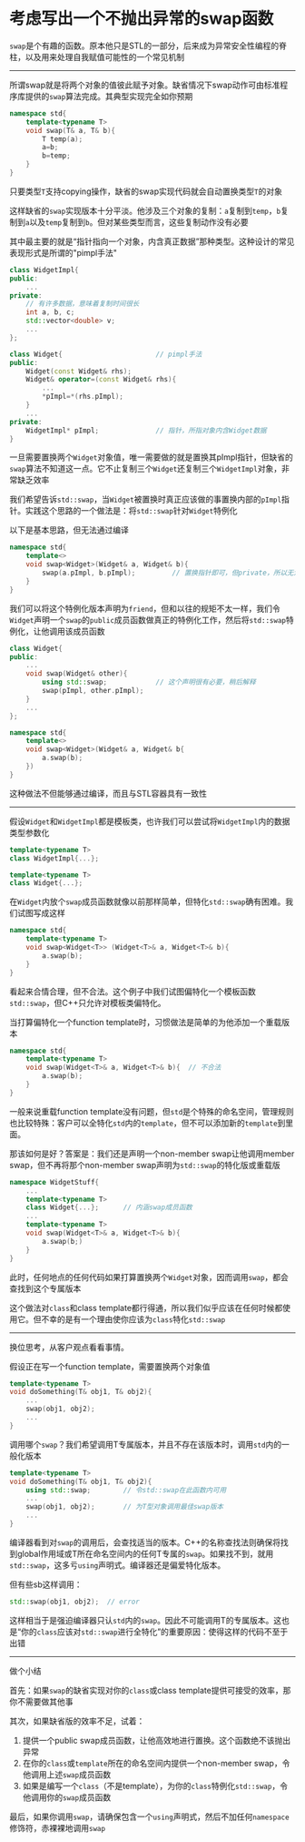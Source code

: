 # 考虑写出一个不抛出异常的swap函数

`swap`是个有趣的函数。原本他只是STL的一部分，后来成为异常安全性编程的脊柱，以及用来处理自我赋值可能性的一个常见机制

---

所谓swap就是将两个对象的值彼此赋予对象。缺省情况下swap动作可由标准程序库提供的`swap`算法完成。其典型实现完全如你预期

```cpp
namespace std{
    template<typename T>
    void swap(T& a, T& b){
        T temp(a);
        a=b;
        b=temp;
    }
}
```

只要类型`T`支持copying操作，缺省的swap实现代码就会自动置换类型`T`的对象

这样缺省的`swap`实现版本十分平淡。他涉及三个对象的复制：`a`复制到`temp`，`b`复制到`a`以及`temp`复制到`b`。但对某些类型而言，这些复制动作没有必要

其中最主要的就是“指针指向一个对象，内含真正数据”那种类型。这种设计的常见表现形式是所谓的"pimpl手法"

```cpp
class WidgetImpl{
public:
    ...
private:
    // 有许多数据，意味着复制时间很长
    int a, b, c;
    std::vector<double> v;
    ...
};

class Widget{                       // pimpl手法
public:
    Widget(const Widget& rhs);
    Widget& operator=(const Widget& rhs){
        ...
        *pImpl=*(rhs.pImpl);
    }
    ...
private:
    WidgetImpl* pImpl;              // 指针，所指对象内含Widget数据
}
```

一旦需要置换两个`Widget`对象值，唯一需要做的就是置换其pImpl指针，但缺省的`swap`算法不知道这一点。它不止复制三个`Widget`还复制三个`WidgetImpl`对象，非常缺乏效率

我们希望告诉`std::swap`，当`Widget`被置换时真正应该做的事置换内部的`pImpl`指针。实践这个思路的一个做法是：将`std::swap`针对`Widget`特例化

以下是基本思路，但无法通过编译

```cpp
namespace std{
    template<>
    void swap<Widget>(Widget& a, Widget& b){
        swap(a.pImpl, b.pImpl);         // 置换指针即可，但private，所以无法通过
    }
}
```

我们可以将这个特例化版本声明为`friend`，但和以往的规矩不太一样，我们令`Widget`声明一个`swap`的`public`成员函数做真正的特例化工作，然后将`std::swap`特例化，让他调用该成员函数

```cpp
class Widget{
public:
    ...
    void swap(Widget& other){
        using std::swap;            // 这个声明很有必要，稍后解释
        swap(pImpl, other.pImpl);
    }
    ...
};

namespace std{
    template<>
    void swap<Widget>(Widget& a, Widget& b{
        a.swap(b);
    })
}
```

这种做法不但能够通过编译，而且与STL容器具有一致性

---

假设`Widget`和`WidgetImpl`都是模板类，也许我们可以尝试将`WidgetImpl`内的数据类型参数化

```cpp
template<typename T>
class WidgetImpl{...};

template<typename T>
class Widget{...};
```

在`Widget`内放个`swap`成员函数就像以前那样简单，但特化`std::swap`确有困难。我们试图写成这样

```cpp
namespace std{
    template<typename T>
    void swap<Widget<T>> (Widget<T>& a, Widget<T>& b){
        a.swap(b);
    }
}
```

看起来合情合理，但不合法。这个例子中我们试图偏特化一个模板函数`std::swap`，但C++只允许对模板类偏特化。

当打算偏特化一个function template时，习惯做法是简单的为他添加一个重载版本

```cpp
namespace std{
    template<typename T>
    void swap(Widget<T>& a, Widget<T>& b){  // 不合法
        a.swap(b);
    }
}
```

一般来说重载function template没有问题，但`std`是个特殊的命名空间，管理规则也比较特殊：客户可以全特化`std`内的`template`，但不可以添加新的`template`到里面。

那该如何是好？答案是：我们还是声明一个non-member swap让他调用member swap，但不再将那个non-member swap声明为`std::swap`的特化版或重载版

```cpp
namespace WidgetStuff{
    ...
    template<typename T>
    class Widget{...};      // 内涵swap成员函数
    ...
    template<typename T>
    void swap(Widget<T>& a, Widget<T>& b){
        a.swap(b;)
    }
}
```

此时，任何地点的任何代码如果打算置换两个`Widget`对象，因而调用`swap`，都会查找到这个专属版本

这个做法对`class`和class template都行得通，所以我们似乎应该在任何时候都使用它。但不幸的是有一个理由使你应该为`class`特化`std::swap`

---

换位思考，从客户观点看看事情。

假设正在写一个function template，需要置换两个对象值

```cpp
template<typename T>
void doSomething(T& obj1, T& obj2){
    ...
    swap(obj1, obj2);
    ...
}
```

调用哪个`swap`？我们希望调用T专属版本，并且不存在该版本时，调用`std`内的一般化版本

```cpp
template<typename T>
void doSomething(T& obj1, T& obj2){
    using std::swap;        // 令std::swap在此函数内可用
    ...
    swap(obj1, obj2);       // 为T型对象调用最佳swap版本
    ...
}
```

编译器看到对`swap`的调用后，会查找适当的版本。C++的名称查找法则确保将找到global作用域或T所在命名空间内的任何T专属的`swap`。如果找不到，就用`std::swap`，这多亏`using`声明式。编译器还是偏爱特化版本。

但有些sb这样调用：

```cpp
std::swap(obj1, obj2);  // error
```

这样相当于是强迫编译器只认`std`内的`swap`。因此不可能调用T的专属版本。这也是“你的`class`应该对`std::swap`进行全特化”的重要原因：使得这样的代码不至于出错

---

做个小结

首先：如果`swap`的缺省实现对你的`class`或class template提供可接受的效率，那你不需要做其他事

其次，如果缺省版的效率不足，试着：

1. 提供一个public swap成员函数，让他高效地进行置换。这个函数绝不该抛出异常
2. 在你的`class`或`template`所在的命名空间内提供一个non-member swap，令他调用上述`swap`成员函数
3. 如果是编写一个`class`（不是template），为你的`class`特例化`std::swap`，令他调用你的`swap`成员函数

最后，如果你调用`swap`，请确保包含一个`using`声明式，然后不加任何`namespace`修饰符，赤裸裸地调用`swap`
